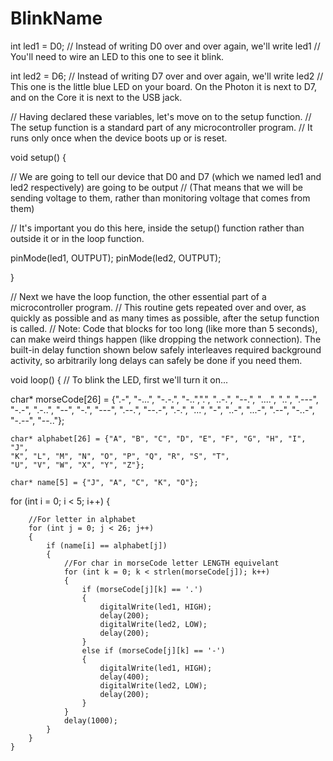 # BlinkName
int led1 = D0; // Instead of writing D0 over and over again, we'll write led1
// You'll need to wire an LED to this one to see it blink.

int led2 = D6; // Instead of writing D7 over and over again, we'll write led2
// This one is the little blue LED on your board. On the Photon it is next to D7, and on the Core it is next to the USB jack.

// Having declared these variables, let's move on to the setup function.
// The setup function is a standard part of any microcontroller program.
// It runs only once when the device boots up or is reset.

void setup() {

  // We are going to tell our device that D0 and D7 (which we named led1 and led2 respectively) are going to be output
  // (That means that we will be sending voltage to them, rather than monitoring voltage that comes from them)

  // It's important you do this here, inside the setup() function rather than outside it or in the loop function.

  pinMode(led1, OUTPUT);
  pinMode(led2, OUTPUT);
  
}

// Next we have the loop function, the other essential part of a microcontroller program.
// This routine gets repeated over and over, as quickly as possible and as many times as possible, after the setup function is called.
// Note: Code that blocks for too long (like more than 5 seconds), can make weird things happen (like dropping the network connection).  The built-in delay function shown below safely interleaves required background activity, so arbitrarily long delays can safely be done if you need them.

void loop() {
  // To blink the LED, first we'll turn it on...
  
  char* morseCode[26] = {".-", "-...", "-.-.", "-..",".", "..-.", "--.", "....", "..", ".---", 
    "-.-", ".-..", "--", "-.", "---", ".--.", "--.-", ".-.", "...", "-", 
    "..-", "...-", ".--", "-..-", "-.--", "--.."};
                   
    char* alphabet[26] = {"A", "B", "C", "D", "E", "F", "G", "H", "I", "J", 
    "K", "L", "M", "N", "O", "P", "Q", "R", "S", "T",
    "U", "V", "W", "X", "Y", "Z"};
    
    char* name[5] = {"J", "A", "C", "K", "O"};
    
  for (int i = 0; i < 5; i++)
    {

        //For letter in alphabet
        for (int j = 0; j < 26; j++)
        {
            if (name[i] == alphabet[j])
            {
                //For char in morseCode letter LENGTH equivelant
                for (int k = 0; k < strlen(morseCode[j]); k++)
                {
                    if (morseCode[j][k] == '.')
                    {
                        digitalWrite(led1, HIGH);
                        delay(200);
                        digitalWrite(led2, LOW);
                        delay(200);
                    }
                    else if (morseCode[j][k] == '-')
                    {
                        digitalWrite(led1, HIGH);
                        delay(400);
                        digitalWrite(led2, LOW);
                        delay(200);
                    }
                }
                delay(1000);
            }
        }
    }
